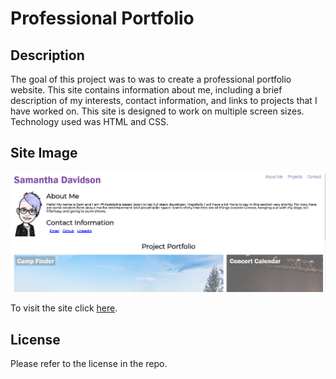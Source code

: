 # Professional Portfolio

## Description 
The goal of this project was to was to create a professional portfolio website. This site contains information about me, including a brief description of my interests, contact information, and links to projects that I have worked on. This site is designed to work on multiple screen sizes. Technology used was HTML and CSS.

## Site Image
![Sam's Profile Screenshot](./assets/images/site-screenshot.png)

To visit the site click [here](https://samanthajanedavidson.github.io/Code-Refactor/#social-media-marketing). 

## License
Please refer to the license in the repo. 